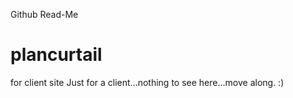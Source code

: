 Github Read-Me
# plancurtail
for client site
Just for a client...nothing to see here...move along. :)
